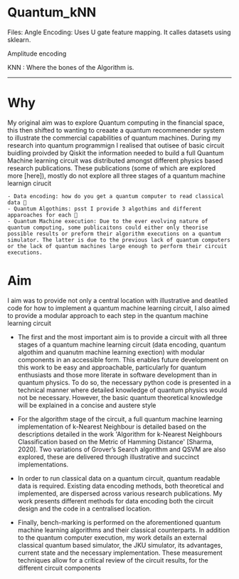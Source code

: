 # Quantum_kNN

Files:
Angle Encoding: Uses U gate feature mapping. It calles datasets using sklearn.

Amplitude encoding

KNN : Where the bones of the Algorithm  is.

----------------------------------------------------------------------------------------


# Why

My original aim was to explore Quantum computing in the financial space, this then shifted to wanting to creaate a quantum recommenender system to illustrate the commercial capabilities of quantum machines.
During my research into quantum programmign I realised that outisee of basic circuit buidling proivded by Qiskit the information needed to build a full Quantum Machine learning circuit was distributed amongst different physics based research publications. These publications (some of which are explored more [here]), mostly do not explore all three stages of a quantum machine learnign cirucit 

    - Data encoding: how do you get a quantum computer to read classical data 🤔
    - Quantum Algothims: psst I provide 3 algothims and different apparoaches for each 🤫
    - Quantum Machine execution: Due to the ever evolving nature of quantum computing, some publicaitons could either only theorise possible results or preform their algorithm executions on a quantum simulator. The latter is due to the previous lack of quantum computers or the lack of quantum machines large enough to perform their circuit executions. 

# Aim

I aim was to provide not only a central location with illustrative and deatiled code for how to implement a quantum machine learning circuit, I also aimed to provide a modular approach to each step in the quantum machine learning circuit

- The first and the most important aim is to provide a circuit with all three stages of a quantum machine learning circuit (data encoding, quantum algothim and quanutm machine learning exection) with modular components in an accessible form. This enables future development on this work to be easy and approachable, particularly for quantum enthusiasts and those more literate in software development than in quantum physics. To do so, the necessary python code is presented in a technical manner where detailed knowledge of quantum physics would not be necessary. However, the basic quantum theoretical knowledge will be explained in a concise and austere style

  
 - For the algorithm stage of the circuit, a full quantum machine learning implementation of k-Nearest Neighbour is detailed based on the descriptions detailed in the work 'Algorithm for k-Nearest Neighbours Classification based on the Metric of Hamming Distance' [Sharma, 2020]. Two variations of Grover’s Search algorithm and QSVM are also explored, these are delivered through illustrative and succinct implementations.
    
 -  In order to run classical data on a quantum circuit, quantum readable data is required. Existing data encoding methods, both theoretical and implemented, are dispersed across various research publications. My work presents different methods for data encoding both the circuit design and the code in a centralised location.
 
 -  Finally, bench-marking is performed on the aforementioned quantum machine learning algorithms and their classical counterparts. In addition to the quantum computer execution, my work details an external classical quantum based simulator, the JKU simulator, its advantages, current state and the necessary implementation. These measurement techniques allow for a critical review of the circuit results, for the different circuit components
 
   
